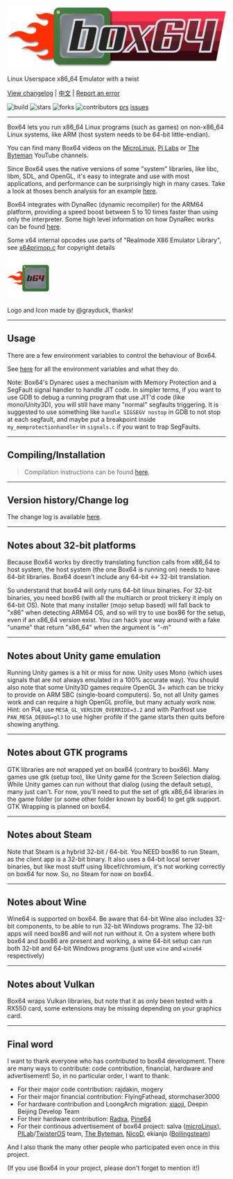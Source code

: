 ![Official logo](img/Box64Logo.png "Official Logo")

Linux Userspace x86_64 Emulator with a twist

[View changelog](https://github.com/ptitSeb/box64/blob/main/docs/CHANGELOG.md) | [中文](https://github.com/ptitSeb/box64/blob/main/docs/README_CN.md) | [Report an error](https://github.com/ptitSeb/box64/issues/new)

![build](https://app.travis-ci.com/ptitSeb/box64.svg?branch=main) ![stars](https://img.shields.io/github/stars/ptitSeb/box64) ![forks](https://img.shields.io/github/forks/ptitSeb/box64) ![contributors](https://img.shields.io/github/contributors/ptitSeb/box64) [prs](https://img.shields.io/github/issues-pr/ptitSeb/box64) [issues](https://img.shields.io/github/issues/ptitSeb/box64)

----

Box64 lets you run x86_64 Linux programs (such as games) on non-x86_64 Linux systems, like ARM (host system needs to be 64-bit little-endian).

You can find many Box64 videos on the [MicroLinux](https://www.youtube.com/channel/UCwFQAEj1lp3out4n7BeBatQ), [Pi Labs](https://www.youtube.com/channel/UCgfQjdc5RceRlTGfuthBs7g) or [The Byteman](https://www.youtube.com/channel/UCEr8lpIJ3B5Ctc5BvcOHSnA) YouTube channels.

Since Box64 uses the native versions of some "system" libraries, like libc, libm, SDL, and OpenGL, it's easy to integrate and use with most applications, and performance can be surprisingly high in many cases. Take a look at thoses bench analysis for an example [here](https://box86.org/index.php/2021/06/game-performances/).

Box64 integrates with DynaRec (dynamic recompiler) for the ARM64 platform, providing a speed boost between 5 to 10 times faster than using only the interpreter. Some high level information on how DynaRec works can be found [here](https://box86.org/2021/07/inner-workings-a-high%e2%80%91level-view-of-box86-and-a-low%e2%80%91level-view-of-the-dynarec/).

Some x64 internal opcodes use parts of "Realmode X86 Emulator Library", see [x64primop.c](../src/emu/x64primop.c) for copyright details

<img src="img/Box64Icon.png" width="96" height="96">

Logo and Icon made by @grayduck, thanks!

----

Usage
----

There are a few environment variables to control the behaviour of Box64.

See [here](USAGE.md) for all the environment variables and what they do.

Note: Box64's Dynarec uses a mechanism with Memory Protection and a SegFault signal handler to handle JIT code. In simpler terms, if you want to use GDB to debug a running program that use JIT'd code (like mono/Unity3D), you will still have many "normal" segfaults triggering. It is suggested to use something like `handle SIGSEGV nostop` in GDB to not stop at each segfault, and maybe put a breakpoint inside `my_memprotectionhandler` in `signals.c` if you want to trap SegFaults.

----

Compiling/Installation
----
> Compilation instructions can be found [here](COMPILE.md).

----

Version history/Change log
----

The change log is available [here](CHANGELOG.md).

----

Notes about 32-bit platforms
----

Because Box64 works by directly translating function calls from x86_64 to host system, the host system (the one Box64 is running on) needs to have 64-bit libraries. Box64 doesn't include any 64-bit <-> 32-bit translation. 

So understand that box64 will only runs 64-bit linux binaries. For 32-bit binaries, you need box86 (with all the multiarch or proot trickery it imply on 64-bit OS).
Note that many installer (mojo setup based) will fall back to "x86" when detecting ARM64 OS, and so will try to use box86 for the setup, even if an x86_64 version exist. You can hack your way around with a fake "uname" that return "x86_64" when the argument is "-m"

----

Notes about Unity game emulation
----

Running Unity games is a hit or miss for now. Unity uses Mono (which uses signals that are not always emulated in a 100% accurate way).
You should also note that some Unity3D games require OpenGL 3+ which can be tricky to provide on ARM SBC (single-board computers).
So, not all Unity games work and can require a high OpenGL profile, but many actualy work now.
Hint: on Pi4, use `MESA_GL_VERSION_OVERRIDE=3.2` and with Panfrost use `PAN_MESA_DEBUG=gl3` to use higher profile if the game starts then quits before showing anything.

----

Notes about GTK programs
----

GTK libraries are not wrapped yet on box64 (contrary to box86). Many games use gtk (setup too), like Unity game for the Screen Selection dialog. While Unity games can run without that dialog (using the default setup), many just can't. For now, you'll need to put the set of gtk x86_64 libraries in the game folder (or some other folder known by box64) to get gtk support. GTK Wrapping is planned on box64.

----

Notes about Steam
----

Note that Steam is a hybrid 32-bit / 64-bit. You NEED box86 to run Steam, as the client app is a 32-bit binary. It also uses a 64-bit local server binaries, but like most stuff using libcef/chromium, it's not working correctly on box64 for now.
So, no Steam for now on box64.

----

Notes about Wine
----

Wine64 is supported on box64. Be aware that 64-bit Wine also includes 32-bit components, to be able to run 32-bit Windows programs. The 32-bit apps will need box86 and will not run without it. On a system where both box64 and box86 are present and working, a wine 64-bit setup can run both 32-bit and 64-bit Windows programs (just use `wine` and `wine64` respectively)

----

Notes about Vulkan
----

Box64 wraps Vulkan libraries, but note that it as only been tested with a RX550 card, some extensions may be missing depending on your graphics card.

----

Final word
----

I want to thank everyone who has contributed to box64 development.
There are many ways to contribute: code contribution, financial, hardware and advertisement!
So, in no particular order, I want to thank:
 * For their major code contribution: rajdakin, mogery
 * For their major financial contribution: FlyingFathead, stormchaser3000
 * For hardware contribution and LoongArch migration: [xiaoji](https://www.linuxgame.cn/), Deepin Beijing Develop Team
 * For their hardware contribution: [Radxa](https://rockpi.org/), [Pine64](https://www.pine64.org/)
 * For their continous advertisement of box64 project: salva ([microLinux](https://www.youtube.com/channel/UCwFQAEj1lp3out4n7BeBatQ)), [PILab](https://www.youtube.com/channel/UCgfQjdc5RceRlTGfuthBs7g)/[TwisterOS](https://twisteros.com/) team, [The Byteman](https://www.youtube.com/channel/UCEr8lpIJ3B5Ctc5BvcOHSnA), [NicoD](https://www.youtube.com/channel/UCpv7NFr0-9AB5xoklh3Snhg), ekianjo ([Boilingsteam](https://boilingsteam.com/))

And I also thank the many other people who participated even once in this project.

(If you use Box64 in your project, please don't forget to mention it!)
